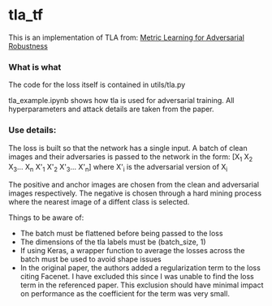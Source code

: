 # tla_tf



This is an implementation of TLA from:
    [Metric Learning for Adversarial Robustness](https://arxiv.org/pdf/1909.00900.pdf)

### What is what

The code for the loss itself is contained in utils/tla.py

tla_example.ipynb shows how tla is used for adversarial training. All hyperparameters and attack details are taken from the paper. 

### Use details:

The loss is built so that the network has a single input. A batch of clean images and their adversaries is passed to the network in the form:
    [X<sub>1</sub>  X<sub>2</sub>  X<sub>3</sub>...  X<sub>n</sub>  X'<sub>1</sub> X'<sub>2</sub> X'<sub>3</sub>... X'<sub>n</sub>] where X'<sub>i</sub> is the adversarial version of X<sub>i</sub>

The positive and anchor images are chosen from the clean and adversarial images respectively. The negative is chosen through a hard mining process where the nearest image of a diffent class is selected.

Things to be aware of:
- The batch must be flattened before being passed to the loss
- The dimensions of the tla labels must be (batch_size, 1)
- If using Keras, a wrapper function to average the losses across the batch must be used to avoid shape issues
- In the original paper, the authors added a regularization term to the loss citing Facenet. I have excluded this since I was unable to find the loss term in the referenced paper. This exclusion should have minimal impact on performance as the coefficient for the term was very small.